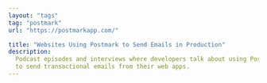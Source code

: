 ```yaml
---
layout: "tags"
tag: "postmark"
url: "https://postmarkapp.com/"

title: "Websites Using Postmark to Send Emails in Production"
description:
  Podcast episodes and interviews where developers talk about using Postmark 
  to send transactional emails from their web apps.
---
```

